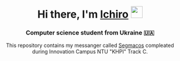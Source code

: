 <h1 align="center">Hi there, I'm <a href="https://github.com/heartmxtion" target="_blank">Ichiro</a> 
<img src="https://github.com/blackcater/blackcater/raw/main/images/Hi.gif" height="32"/></h1>
<h3 align="center">Computer science student from Ukraine 🇺🇦</h3>
<p align="center">This repository contains my messanger called <a href="https://www.youtube.com/watch?v=J0iNoDLhblE">Segmacos</a> compleated during Innovation Campus NTU "KHPI" Track C.</p>
